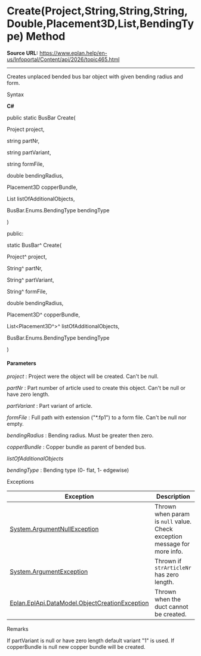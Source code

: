 # Create(Project,String,String,String,Double,Placement3D,List<Placement3D>,BendingType) Method

**Source URL:** https://www.eplan.help/en-us/Infoportal/Content/api/2026/topic465.html

---

Creates unplaced bended bus bar object with given bending radius and form.

Syntax

**C#**



public static BusBar Create( 

   Project project,

   string partNr,

   string partVariant,

   string formFile,

   double bendingRadius,

   Placement3D copperBundle,

   List<Placement3D> listOfAdditionalObjects,

   BusBar.Enums.BendingType bendingType

)

public:

static BusBar^ Create( 

   Project^ project,

   String^ partNr,

   String^ partVariant,

   String^ formFile,

   double bendingRadius,

   Placement3D^ copperBundle,

   List<Placement3D^>^ listOfAdditionalObjects,

   BusBar.Enums.BendingType bendingType

)


#### Parameters

*project*
:   Project were the object will be created. Can't be null.

*partNr*
:   Part number of article used to create this object. Can't be null or have zero length.

*partVariant*
:   Part variant of article.

*formFile*
:   Full path with extension ("\*.fp1") to a form file. Can't be null nor empty.

*bendingRadius*
:   Bending radius. Must be greater then zero.

*copperBundle*
:   Copper bundle as parent of bended bus.

*listOfAdditionalObjects*


*bendingType*
:   Bending type (0- flat, 1- edgewise)

Exceptions

| Exception | Description |
| --- | --- |
| [System.ArgumentNullException](#) | Thrown when param is `null` value. Check exception message for more info. |
| [System.ArgumentException](#) | Thrown if `strArticleNr` has zero length. |
| [Eplan.EplApi.DataModel.ObjectCreationException](Eplan.EplApi.DataModelu~Eplan.EplApi.DataModel.ObjectCreationException.html) | Thrown when the duct cannot be created. |

Remarks

If partVariant is null or have zero length default variant "1" is used. If copperBundle is null new copper bundle will be created.
